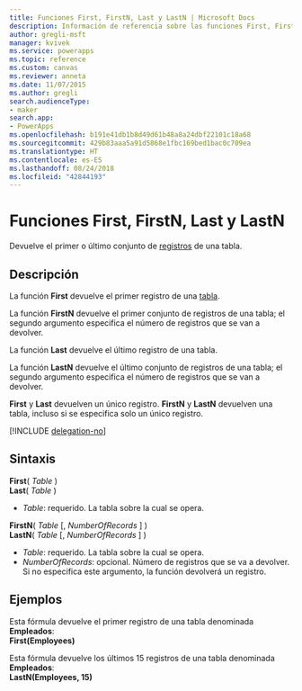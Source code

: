```yaml
---
title: Funciones First, FirstN, Last y LastN | Microsoft Docs
description: Información de referencia sobre las funciones First, FirstN, Last y LastN de PowerApps, incluidos ejemplos y sintaxis
author: gregli-msft
manager: kvivek
ms.service: powerapps
ms.topic: reference
ms.custom: canvas
ms.reviewer: anneta
ms.date: 11/07/2015
ms.author: gregli
search.audienceType:
- maker
search.app:
- PowerApps
ms.openlocfilehash: b191e41db1b8d49d61b48a8a24dbf22101c18a68
ms.sourcegitcommit: 429b83aaa5a91d5868e1fbc169bed1bac0c709ea
ms.translationtype: HT
ms.contentlocale: es-ES
ms.lasthandoff: 08/24/2018
ms.locfileid: "42844193"
---
```

# <a name="first-firstn-last-and-lastn-functions-in-powerapps"></a>Funciones First, FirstN, Last y LastN
Devuelve el primer o último conjunto de [registros](../working-with-tables.md#records) de una tabla.

## <a name="description"></a>Descripción
La función **First** devuelve el primer registro de una [tabla](../working-with-tables.md).

La función **FirstN** devuelve el primer conjunto de registros de una tabla; el segundo argumento especifica el número de registros que se van a devolver.

La función **Last** devuelve el último registro de una tabla.

La función **LastN** devuelve el último conjunto de registros de una tabla; el segundo argumento especifica el número de registros que se van a devolver.

**First** y **Last** devuelven un único registro.  **FirstN** y **LastN** devuelven una tabla, incluso si se especifica solo un único registro.

[!INCLUDE [delegation-no](../../../includes/delegation-no.md)]

## <a name="syntax"></a>Sintaxis
**First**( *Table* )<br>**Last**( *Table* )

* *Table*: requerido. La tabla sobre la cual se opera.

**FirstN**( *Table* [, *NumberOfRecords* ] )<br>**LastN**( *Table* [, *NumberOfRecords* ] )

* *Table*: requerido. La tabla sobre la cual se opera.
* *NumberOfRecords*: opcional.  Número de registros que se va a devolver. Si no especifica este argumento, la función devolverá un registro.

## <a name="examples"></a>Ejemplos
Esta fórmula devuelve el primer registro de una tabla denominada **Empleados**:<br>
**First(Employees)**

Esta fórmula devuelve los últimos 15 registros de una tabla denominada **Empleados**:<br>
**LastN(Employees, 15)**

